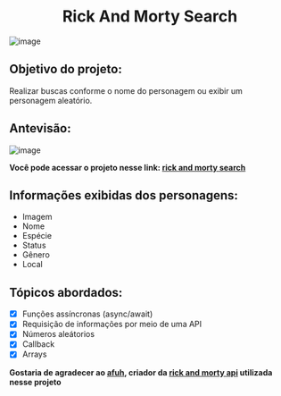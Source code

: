 <h1 align="center">Rick And Morty Search</h1>

![image](https://user-images.githubusercontent.com/67986109/179328398-466a5d3f-55b9-4f90-802e-c5773c6834c7.png)

## Objetivo do projeto: 
Realizar buscas conforme o nome do personagem ou exibir um personagem aleatório.

## Antevisão:
![image](https://user-images.githubusercontent.com/67986109/179327841-c4a4639a-81ca-45cf-a6d8-c0ea34939a90.png)

**Você pode acessar o projeto nesse link: [rick and morty search](https://vinicius-je.github.io/rick-and-morty-search/)**

## Informações exibidas dos personagens:
* Imagem
* Nome
* Espécie
* Status
* Gênero
* Local

## Tópicos abordados:

- [x] Funções assíncronas (async/await)
- [x] Requisição de informações por meio de uma API
- [x] Números aleátorios
- [x] Callback
- [x] Arrays

**Gostaria de agradecer ao [afuh](https://github.com/afuh/rick-and-morty-api-node), criador da [rick and morty api](https://rickandmortyapi.com/) utilizada nesse projeto**

